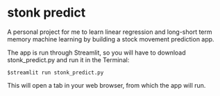 # stonk predict
A personal project for me to learn linear regression and long-short term memory machine learning by building a stock movement prediction app.

The app is run through Streamlit, so you will have to download stonk_predict.py and run it in the Terminal:

`$streamlit run stonk_predict.py`

This will open a tab in your web browser, from which the app will run.
